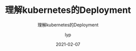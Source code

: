 ---
layout:     post 
title:      "理解kubernetes的Deployment"
subtitle:   "理解kubernetes的Deployment"
description: " "
date:       2021-02-07
author:     "lyp"
image: "https://res.cloudinary.com/lyp/image/upload/v1612709780/hugo/blog.github.io/pexels-matt-hardy-2568001.jpg"
published: false
tags:
    - kubernetes
    - 云原生
    - Deployment
    - 玩转Kubernetes
categories: 
    - kubernetes
---